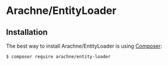 Arachne/EntityLoader
====

Installation
----

The best way to install Arachne/EntityLoader is using [Composer](http://getcomposer.org/):

```sh
$ composer require arachne/entity-loader
```
